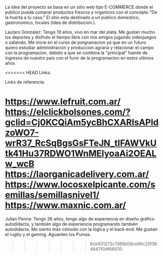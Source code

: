La idea del proyecto se basa en un sitio web tipo E-COMMERCE donde el publico pueda comprar productos frescos y organicos con el concepto "De la huerta a tu casa." 
El sitio esta destinado a un publico domestico, gastronomico, locales (idea de distribucion.).


Lautaro Gonzalez: Tengo 19 años, vivo en mar del plata. Me gustan mucho los deportes y disfruto el tiempo libre con mis amigos jugando videojuegos o saliendo.
Me inicie en el curso de porgramacion ya que en un futuro quiero estudiar administracion y produccion agraria y relacionar el campo con la programacion, debido a que se combina
la "principal" fuente de ingresos de nuestro pais con el furor de la programacion en estos ultimos años

<<<<<<< HEAD
Links:

Links de referencia:

https://www.lefruit.com.ar/
https://elclickbolsones.com/?gclid=Cj0KCQiAm5ycBhCXARIsAPldzoWO7-wrR37_RcSqBgsGsFTeJN_tIFAWVkUtk41Hu37RDWO1WnMEIyoaAi2OEALw_wcB
https://laorganicadelivery.com.ar/
https://www.locosxelpicante.com/semillas/semillasnivel1/
https://www.maxnic.com.ar/
=======
Julian Penna: Tengo 26 años, tengo algo de experiencia en diseño gráfico autodidacta, y también algo de experiencia programando también autodidacta. Me siento más cómodo con la lógica y el back-end. 
Me gustan el rugby y el gaming. Aguanten los Pumas.
>>>>>>> 6cb931273c1386b09ce90c25f364847f0df66630
